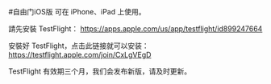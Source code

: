  #自由门iOS版
可在 iPhone、iPad 上使用。

請先安裝 TestFlight：
https://apps.apple.com/us/app/testflight/id899247664

安裝好 TestFlight，点击此链接就可以安装：
https://testflight.apple.com/join/CxLgVEgD

TestFlight 有效期三个月，我们会发布新版，请及时更新。
